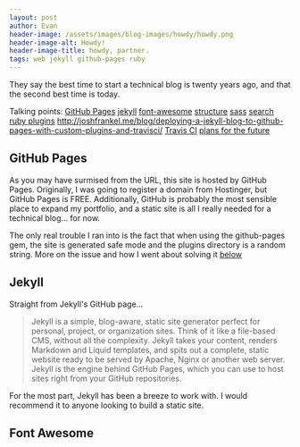 ```yaml
---
layout: post
author: Evan
header-image: /assets/images/blog-images/howdy/howdy.png
header-image-alt: Howdy!
header-image-title: howdy, partner.
tags: web jekyll github-pages ruby
---
```

They say the best time to start a technical blog is twenty years ago, and that the second best time is today.
<!--end-excerpt-->

Talking points:
[GitHub Pages](#github-pages)
[jekyll]()
[font-awesome]()
[structure]()
[sass]()
[search]()
[ruby plugins]() <http://joshfrankel.me/blog/deploying-a-jekyll-blog-to-github-pages-with-custom-plugins-and-travisci/>
[Travis CI]()
[plans for the future]()

## <a name="github-pages"></a>GitHub Pages

As you may have surmised from the URL, this site is hosted by GitHub Pages. Originally, I was going to register a domain from Hostinger, but GitHub Pages is FREE. Additionally, GitHub is probably the most sensible place to expand my portfolio, and a static site is all I really needed for a technical blog... for now.

The only real trouble I ran into is the fact that when using the github-pages gem, the site is generated safe mode and the plugins directory is a random string.
More on the issue and how I went about solving it [below](#ruby-plugins)

## Jekyll

Straight from Jekyll's GitHub page...

>Jekyll is a simple, blog-aware, static site generator perfect for personal, project, or organization sites. Think of it like a file-based CMS, without all the complexity. Jekyll takes your content, renders Markdown and Liquid templates, and spits out a complete, static website ready to be served by Apache, Nginx or another web server. Jekyll is the engine behind GitHub Pages, which you can use to host sites right from your GitHub repositories.

For the most part, Jekyll has been a breeze to work with. I would recommend it to anyone looking to build a static site.


## Font Awesome
